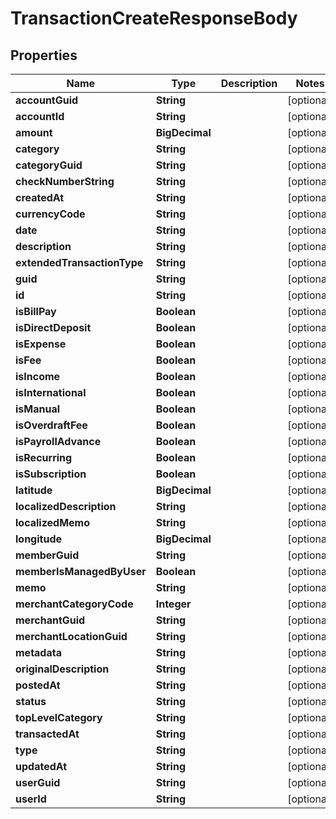 

# TransactionCreateResponseBody


## Properties

| Name | Type | Description | Notes |
|------------ | ------------- | ------------- | -------------|
|**accountGuid** | **String** |  |  [optional] |
|**accountId** | **String** |  |  [optional] |
|**amount** | **BigDecimal** |  |  [optional] |
|**category** | **String** |  |  [optional] |
|**categoryGuid** | **String** |  |  [optional] |
|**checkNumberString** | **String** |  |  [optional] |
|**createdAt** | **String** |  |  [optional] |
|**currencyCode** | **String** |  |  [optional] |
|**date** | **String** |  |  [optional] |
|**description** | **String** |  |  [optional] |
|**extendedTransactionType** | **String** |  |  [optional] |
|**guid** | **String** |  |  [optional] |
|**id** | **String** |  |  [optional] |
|**isBillPay** | **Boolean** |  |  [optional] |
|**isDirectDeposit** | **Boolean** |  |  [optional] |
|**isExpense** | **Boolean** |  |  [optional] |
|**isFee** | **Boolean** |  |  [optional] |
|**isIncome** | **Boolean** |  |  [optional] |
|**isInternational** | **Boolean** |  |  [optional] |
|**isManual** | **Boolean** |  |  [optional] |
|**isOverdraftFee** | **Boolean** |  |  [optional] |
|**isPayrollAdvance** | **Boolean** |  |  [optional] |
|**isRecurring** | **Boolean** |  |  [optional] |
|**isSubscription** | **Boolean** |  |  [optional] |
|**latitude** | **BigDecimal** |  |  [optional] |
|**localizedDescription** | **String** |  |  [optional] |
|**localizedMemo** | **String** |  |  [optional] |
|**longitude** | **BigDecimal** |  |  [optional] |
|**memberGuid** | **String** |  |  [optional] |
|**memberIsManagedByUser** | **Boolean** |  |  [optional] |
|**memo** | **String** |  |  [optional] |
|**merchantCategoryCode** | **Integer** |  |  [optional] |
|**merchantGuid** | **String** |  |  [optional] |
|**merchantLocationGuid** | **String** |  |  [optional] |
|**metadata** | **String** |  |  [optional] |
|**originalDescription** | **String** |  |  [optional] |
|**postedAt** | **String** |  |  [optional] |
|**status** | **String** |  |  [optional] |
|**topLevelCategory** | **String** |  |  [optional] |
|**transactedAt** | **String** |  |  [optional] |
|**type** | **String** |  |  [optional] |
|**updatedAt** | **String** |  |  [optional] |
|**userGuid** | **String** |  |  [optional] |
|**userId** | **String** |  |  [optional] |



